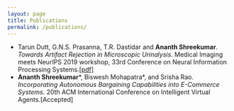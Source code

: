 ```yaml
---
layout: page
title: Publications
permalink: /publications/
---
```

* Tarun Dutt, G.N.S. Prasanna, T.R. Dastidar and <b>Ananth Shreekumar</b>. <i>Towards Artifact Rejection in Microscopic Urinalysis</i>. Medical
Imaging meets NeurIPS 2019 workshop, 33rd Conference on Neural Information Processing Systems.<a target="_blank" rel="noopener noreferrer" href="{{ site.baseurl }}{{ site.url }}/assets/pdf/nips_openset.pdf">[pdf]</a>
* <b>Ananth Shreekumar</b>\*, Biswesh Mohapatra\*, and Srisha Rao. <i>Incorporating Autonomous Bargaining Capabilities into E-Commerce Systems</i>. 20th ACM International Conference on Intelligent Virtual Agents.[Accepted]